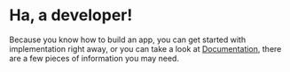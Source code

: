 # Ha, a developer!

Because you know how to build an app, you can get started with implementation right away, or you can take a look at [Documentation](//README.md "CatVision.io Docs"), there are a few pieces of information you may need.

